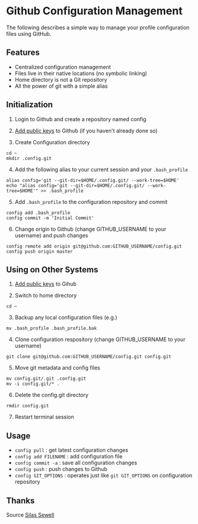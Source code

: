 Github Configuration Management
===============================

The following describes a simple way to manage your profile
configuration files using GitHub.

Features
--------
 * Centralized configuration management
 * Files live in their native locations (no symbolic linking)
 * Home directory is not a Git repository
 * All the power of git with a simple alias

Initialization
--------------

1. Login to Github and create a repository named config

2. [Add public keys][pubkeys] to Github (if you haven't already done so)

3. Create Configuration directory
```
cd ~
mkdir .config.git
```

4. Add the following alias to your current session and your `.bash_profile`
```
alias config='git --git-dir=$HOME/.config.git/ --work-tree=$HOME'
echo "alias config='git --git-dir=$HOME/.config.git/ --work-tree=$HOME'" >> .bash_profile
```

5. Add `.bash_profile` to the configuration repository and commit
```
config add .bash_profile
config commit -m 'Initial Commit'
```

6. Change origin to Github (change GITHUB_USERNAME to your username) and push changes
```
config remote add origin git@github.com:GITHUB_USERNAME/config.git
config push origin master
```

Using on Other Systems
----------------------

1. [Add public keys][pubkeys] to Gihub

2. Switch to home directory
```
cd ~
```

3. Backup any local configuration files (e.g.)
```
mv .bash_profile .bash_profile.bak
```

4. Clone configuration respository (change GITHUB_USERNAME to your username)
```
git clone git@github.com:GITHUB_USERNAME/config.git config.git
```

5. Move git metadata and config files
```
mv config.git/.git .config.git
mv -i config.git/* .
```

6. Delete the config.git directory
```
rmdir config.git
```

7. Restart terminal session

Usage
-----

  * `config pull` : get latest configuration changes
  * `config add FILENAME` : add configuration file
  * `config commit -a` : save all configuration changes
  * `config push` : push changes to Github
  * `config GIT_OPTIONS` : operates just like `git GIT_OPTIONS` on configuration repository

Thanks
------
Source [Silas Sewell](http://www.silassewell.com/blog/2009/03/08/profile-management-with-git-and-github/)

[pubkeys]: http://github.com/guides/providing-your-ssh-key
